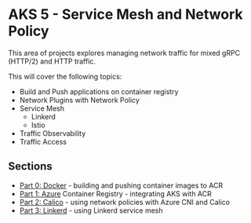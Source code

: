 # AKS 5 - Service Mesh and Network Policy

This area of projects explores managing network traffic for mixed gRPC (HTTP/2) and HTTP traffic.

This will cover the following topics:

* Build and Push applications on container registry
* Network Plugins with Network Policy
* Service Mesh
  * Linkerd
  * Istio
* Traffic Observability
* Traffic Access

## Sections

* [Part 0: Docker](./part_0_docker/README.md) - building and pushing container images to ACR
* [Part 1: Azure](./part_1_acr/README.md) Container Registry - integrating AKS with ACR
* [Part 2: Calico](./part_2_calico/README.md) - using network policies with Azure CNI and Calico
* [Part 3: Linkerd](./part_3_linkerd/README.md) - using Linkerd service mesh
